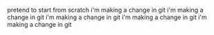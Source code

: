 pretend to start from scratch
i'm making a change in git
i'm making a change in git
i'm making a change in git
i'm making a change in git
i'm making a change in git
